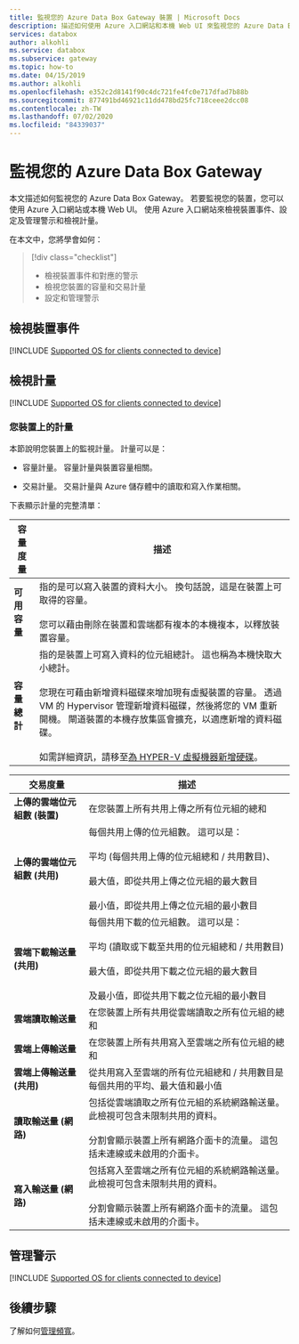 ```yaml
---
title: 監視您的 Azure Data Box Gateway 裝置 | Microsoft Docs
description: 描述如何使用 Azure 入口網站和本機 Web UI 來監視您的 Azure Data Box Gateway。
services: databox
author: alkohli
ms.service: databox
ms.subservice: gateway
ms.topic: how-to
ms.date: 04/15/2019
ms.author: alkohli
ms.openlocfilehash: e352c2d8141f90c4dc721fe4fc0e717dfad7b88b
ms.sourcegitcommit: 877491bd46921c11dd478bd25fc718ceee2dcc08
ms.contentlocale: zh-TW
ms.lasthandoff: 07/02/2020
ms.locfileid: "84339037"
---
```

# <a name="monitor-your-azure-data-box-gateway"></a>監視您的 Azure Data Box Gateway

本文描述如何監視您的 Azure Data Box Gateway。 若要監視您的裝置，您可以使用 Azure 入口網站或本機 Web UI。 使用 Azure 入口網站來檢視裝置事件、設定及管理警示和檢視計量。

在本文中，您將學會如何：

> [!div class="checklist"]
>
> * 檢視裝置事件和對應的警示
> * 檢視您裝置的容量和交易計量
> * 設定和管理警示

## <a name="view-device-events"></a>檢視裝置事件

[!INCLUDE [Supported OS for clients connected to device](../../includes/data-box-edge-gateway-view-device-events.md)]

## <a name="view-metrics"></a>檢視計量

[!INCLUDE [Supported OS for clients connected to device](../../includes/data-box-edge-gateway-view-metrics.md)]

### <a name="metrics-on-your-device"></a>您裝置上的計量

本節說明您裝置上的監視計量。 計量可以是：

* 容量計量。 容量計量與裝置容量相關。

* 交易計量。 交易計量與 Azure 儲存體中的讀取和寫入作業相關。

下表顯示計量的完整清單：

|容量度量                     |描述  |
|-------------------------------------|-------------|
|**可用容量**               | 指的是可以寫入裝置的資料大小。 換句話說，這是在裝置上可取得的容量。 <br></br>您可以藉由刪除在裝置和雲端都有複本的本機複本，以釋放裝置容量。        |
|**容量總計**                   | 指的是裝置上可寫入資料的位元組總計。 這也稱為本機快取大小總計。 <br></br> 您現在可藉由新增資料磁碟來增加現有虛擬裝置的容量。 透過 VM 的 Hypervisor 管理新增資料磁碟，然後將您的 VM 重新開機。 閘道裝置的本機存放集區會擴充，以適應新增的資料磁碟。 <br></br>如需詳細資訊，請移至[為 HYPER-V 虛擬機器新增硬碟](https://www.youtube.com/watch?v=EWdqUw9tTe4)。 |

|交易度量              | 描述         |
|-------------------------------------|---------|
|**上傳的雲端位元組數 (裝置)**    | 在您裝置上所有共用上傳之所有位元組的總和        |
|**上傳的雲端位元組數 (共用)**     | 每個共用上傳的位元組數。 這可以是： <br></br> 平均 (每個共用上傳的位元組總和 / 共用數目)、  <br></br>最大值，即從共用上傳之位元組的最大數目 <br></br>最小值，即從共用上傳之位元組的最小數目      |
|**雲端下載輸送量 (共用)**| 每個共用下載的位元組數。 這可以是： <br></br> 平均 (讀取或下載至共用的位元組總和 / 共用數目) <br></br> 最大值，即從共用下載之位元組的最大數目<br></br> 及最小值，即從共用下載之位元組的最小數目  |
|**雲端讀取輸送量**            | 在您裝置上所有共用從雲端讀取之所有位元組的總和     |
|**雲端上傳輸送量**          | 在您裝置上所有共用寫入至雲端之所有位元組的總和     |
|**雲端上傳輸送量 (共用)**  | 從共用寫入至雲端的所有位元組總和 / 共用數目是每個共用的平均、最大值和最小值      |
|**讀取輸送量 (網路)**           | 包括從雲端讀取之所有位元組的系統網路輸送量。 此檢視可包含未限制共用的資料。 <br></br>分割會顯示裝置上所有網路介面卡的流量。 這包括未連線或未啟用的介面卡。      |
|**寫入輸送量 (網路)**       | 包括寫入至雲端之所有位元組的系統網路輸送量。 此檢視可包含未限制共用的資料。 <br></br>分割會顯示裝置上所有網路介面卡的流量。 這包括未連線或未啟用的介面卡。          |

## <a name="manage-alerts"></a>管理警示

[!INCLUDE [Supported OS for clients connected to device](../../includes/data-box-edge-gateway-manage-alerts.md)]

## <a name="next-steps"></a>後續步驟

了解如何[管理頻寬](data-box-gateway-manage-bandwidth-schedules.md)。
